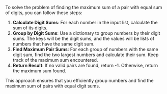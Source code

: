 To solve the problem of finding the maximum sum of a pair with equal sum of digits, you can follow these steps:

1. **Calculate Digit Sums**: For each number in the input list, calculate the sum of its digits.
2. **Group by Digit Sums**: Use a dictionary to group numbers by their digit sums. The keys will be the digit sums, and the values will be lists of numbers that have the same digit sum.
3. **Find Maximum Pair Sums**: For each group of numbers with the same digit sum, find the two largest numbers and calculate their sum. Keep track of the maximum sum encountered.
4. **Return Result**: If no valid pairs are found, return -1. Otherwise, return the maximum sum found.

This approach ensures that you efficiently group numbers and find the maximum sum of pairs with equal digit sums.
